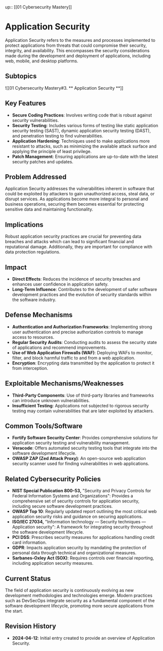 up:: [[01 Cybersecurity Mastery]]
# Application Security

Application Security refers to the measures and processes implemented to protect applications from threats that could compromise their security, integrity, and availability. This encompasses the security considerations made during the development and deployment of applications, including web, mobile, and desktop platforms.

## Subtopics

![[01 Cybersecurity Mastery#3. ** Application Security **]]

## Key Features

- **Secure Coding Practices**: Involves writing code that is robust against security vulnerabilities.
- **Security Testing**: Includes various forms of testing like static application security testing (SAST), dynamic application security testing (DAST), and penetration testing to find vulnerabilities.
- **Application Hardening**: Techniques used to make applications more resistant to attacks, such as minimizing the available attack surface and applying the principle of least privilege.
- **Patch Management**: Ensuring applications are up-to-date with the latest security patches and updates.

## Problem Addressed

Application Security addresses the vulnerabilities inherent in software that could be exploited by attackers to gain unauthorized access, steal data, or disrupt services. As applications become more integral to personal and business operations, securing them becomes essential for protecting sensitive data and maintaining functionality.

## Implications

Robust application security practices are crucial for preventing data breaches and attacks which can lead to significant financial and reputational damage. Additionally, they are important for compliance with data protection regulations.

## Impact

- **Direct Effects**: Reduces the incidence of security breaches and enhances user confidence in application safety.
- **Long-Term Influence**: Contributes to the development of safer software development practices and the evolution of security standards within the software industry.

## Defense Mechanisms

- **Authentication and Authorization Frameworks**: Implementing strong user authentication and precise authorization controls to manage access to resources.
- **Regular Security Audits**: Conducting audits to assess the security state of applications and recommend improvements.
- **Use of Web Application Firewalls (WAF)**: Deploying WAFs to monitor, filter, and block harmful traffic to and from a web application.
- **Encryption**: Encrypting data transmitted by the application to protect it from interception.

## Exploitable Mechanisms/Weaknesses

- **Third-Party Components**: Use of third-party libraries and frameworks can introduce unknown vulnerabilities.
- **Insufficient Testing**: Applications not subjected to rigorous security testing may contain vulnerabilities that are later exploited by attackers.

## Common Tools/Software

- **Fortify Software Security Center**: Provides comprehensive solutions for application security testing and vulnerability management.
- **Veracode**: Offers automated security testing tools that integrate into the software development lifecycle.
- **OWASP ZAP (Zed Attack Proxy)**: An open-source web application security scanner used for finding vulnerabilities in web applications.

## Related Cybersecurity Policies

- **NIST Special Publication 800-53,** "Security and Privacy Controls for Federal Information Systems and Organizations": Provides a comprehensive set of security controls for application security, including secure software development practices.
- **OWASP Top 10**: Regularly updated report outlining the most critical web application security risks and guidance on securing applications.
- **ISO/IEC 27034,** "Information technology — Security techniques — Application security": A framework for integrating security throughout the software development lifecycle.
- **PCI DSS**: Prescribes security measures for applications handling credit card information.
- **GDPR**: Impacts application security by mandating the protection of personal data through technical and organizational measures.
- **Sarbanes-Oxley Act (SOX)**: Requires controls over financial reporting, including application security measures.

## Current Status

The field of application security is continuously evolving as new development methodologies and technologies emerge. Modern practices such as DevSecOps integrate security as a fundamental component of the software development lifecycle, promoting more secure applications from the start.

## Revision History

- **2024-04-12**: Initial entry created to provide an overview of Application Security.